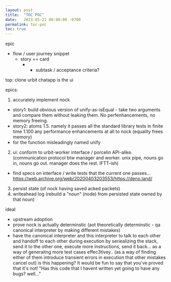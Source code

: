 ```yaml
---
layout: post
title:  "TOC POC"
date:   2023-05-21 00:00:00 -0700
permalink: toc-poc
toc: true
---
```


epic
- flow / user journey snippet
	- story == card
		- - subtask / acceptance criteria? 

top: clone urbit
chatapp is the ui

epics:
1. accurately implement nock
- story1: build obvious version of unify-as-isEqual - take two arguments and compare them without leaking them. No perfenhancements, no memory freeing.
- story2: atoms
1.5. namely it passes all the standard library tests in finite time
1.100 any performance enhancements at all to nock (equality frees memory)
- for the function misleadingly named unify
2. ui: conform to urbit-worker interface / porcelin API-alike. (communication protocol btw manager and worker. unix pipe, nouns go in, nouns go out. manager does the rest. IFTT-ish)
- find specs on interface / write tests that the current one passes...
https://web.archive.org/web/20200403203553/https://deno.land/
3. persist state (of nock having saved acked packets)
4. writeahead log (rebuild a "noun" (node) from persisted state owned by that noun)

ideal
- upstream adoption
- prove nock is actually determinstic (aot theoretically determinstic - qa canonical interpreter by making different mistakes)
- have the canonical interpreter and this interpreter to talk to each other and handoff to each other during execution by seriealizing the stack, send it to the other one, execute more instructions, send it back... as a way of generaitng more test cases effec3tivey.. (as a way of finding either of them introduce transient errors in execution that other mistakes cancel out) is this happening? It would be fun to say that you've proved that it's not! 
"Has this code that I havent written yet going to have any bugs? well..."

